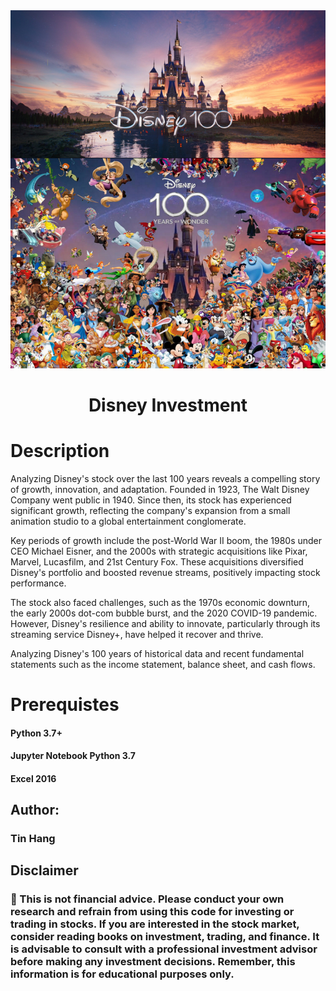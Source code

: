 <img src="Disney100Years.PNG">

<h1 align="center">Disney Investment</h1>

# Description
Analyzing Disney's stock over the last 100 years reveals a compelling story of growth, innovation, and adaptation. Founded in 1923, The Walt Disney Company went public in 1940. Since then, its stock has experienced significant growth, reflecting the company's expansion from a small animation studio to a global entertainment conglomerate.

Key periods of growth include the post-World War II boom, the 1980s under CEO Michael Eisner, and the 2000s with strategic acquisitions like Pixar, Marvel, Lucasfilm, and 21st Century Fox. These acquisitions diversified Disney's portfolio and boosted revenue streams, positively impacting stock performance.

The stock also faced challenges, such as the 1970s economic downturn, the early 2000s dot-com bubble burst, and the 2020 COVID-19 pandemic. However, Disney's resilience and ability to innovate, particularly through its streaming service Disney+, have helped it recover and thrive.  

Analyzing Disney's 100 years of historical data and recent fundamental statements such as the income statement, balance sheet, and cash flows.

# Prerequistes

#### Python 3.7+

#### Jupyter Notebook Python 3.7  

#### Excel 2016

## Author:  
### Tin Hang  

## Disclaimer
### 🔴 This is not financial advice. Please conduct your own research and refrain from using this code for investing or trading in stocks. If you are interested in the stock market, consider reading books on investment, trading, and finance. It is advisable to consult with a professional investment advisor before making any investment decisions. Remember, this information is for educational purposes only.    

